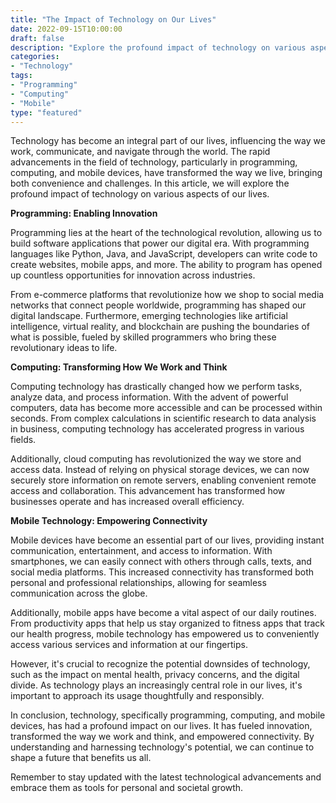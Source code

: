```yaml
---
title: "The Impact of Technology on Our Lives"
date: 2022-09-15T10:00:00
draft: false
description: "Explore the profound impact of technology on various aspects of our lives."
categories:
- "Technology"
tags:
- "Programming"
- "Computing"
- "Mobile"
type: "featured"
---
```


Technology has become an integral part of our lives, influencing the way we work, communicate, and navigate through the world. The rapid advancements in the field of technology, particularly in programming, computing, and mobile devices, have transformed the way we live, bringing both convenience and challenges. In this article, we will explore the profound impact of technology on various aspects of our lives.

**Programming: Enabling Innovation**

Programming lies at the heart of the technological revolution, allowing us to build software applications that power our digital era. With programming languages like Python, Java, and JavaScript, developers can write code to create websites, mobile apps, and more. The ability to program has opened up countless opportunities for innovation across industries.

From e-commerce platforms that revolutionize how we shop to social media networks that connect people worldwide, programming has shaped our digital landscape. Furthermore, emerging technologies like artificial intelligence, virtual reality, and blockchain are pushing the boundaries of what is possible, fueled by skilled programmers who bring these revolutionary ideas to life.

**Computing: Transforming How We Work and Think**

Computing technology has drastically changed how we perform tasks, analyze data, and process information. With the advent of powerful computers, data has become more accessible and can be processed within seconds. From complex calculations in scientific research to data analysis in business, computing technology has accelerated progress in various fields.

Additionally, cloud computing has revolutionized the way we store and access data. Instead of relying on physical storage devices, we can now securely store information on remote servers, enabling convenient remote access and collaboration. This advancement has transformed how businesses operate and has increased overall efficiency.

**Mobile Technology: Empowering Connectivity**

Mobile devices have become an essential part of our lives, providing instant communication, entertainment, and access to information. With smartphones, we can easily connect with others through calls, texts, and social media platforms. This increased connectivity has transformed both personal and professional relationships, allowing for seamless communication across the globe.

Additionally, mobile apps have become a vital aspect of our daily routines. From productivity apps that help us stay organized to fitness apps that track our health progress, mobile technology has empowered us to conveniently access various services and information at our fingertips.

However, it's crucial to recognize the potential downsides of technology, such as the impact on mental health, privacy concerns, and the digital divide. As technology plays an increasingly central role in our lives, it's important to approach its usage thoughtfully and responsibly.

In conclusion, technology, specifically programming, computing, and mobile devices, has had a profound impact on our lives. It has fueled innovation, transformed the way we work and think, and empowered connectivity. By understanding and harnessing technology's potential, we can continue to shape a future that benefits us all.

Remember to stay updated with the latest technological advancements and embrace them as tools for personal and societal growth.

